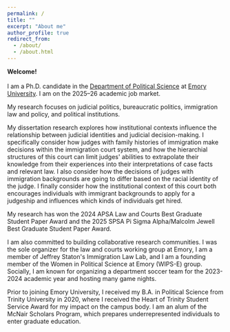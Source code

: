 ```yaml
---
permalink: /
title: ""
excerpt: "About me"
author_profile: true
redirect_from: 
  - /about/
  - /about.html
---
```


    
**Welcome!** <br /> <br /> I am a Ph.D. candidate in the [Department of Political Science](http://polisci.emory.edu/home/index.html) at [Emory University](https://www.emory.edu/home/index.html). I am on the 2025–26 academic job market. <br />

My research focuses on judicial politics, bureaucratic politics, immigration law and policy, and political institutions. <br />

My dissertation research explores how institutional contexts influence the relationship between judicial identities and judicial decision-making. I specifically consider how judges with family histories of immigration make decisions within the immigration court system, and how the hierarchial structures of this court can limit judges' abilities to extrapolate their knowledge from their experiences into their interpretations of case facts and relevant law. I also consider how the decisions of judges with immigration backgrounds are going to differ based on the racial identity of the judge. I finally consider how the institutional context of this court both encourages individuals with immigrant backgrounds to apply for a judgeship and influences which kinds of individuals get hired. <br />

My research has won the 2024 APSA Law and Courts Best Graduate Student Paper Award and the 2025 SPSA Pi Sigma Alpha/Malcolm Jewell Best Graduate Student Paper Award. <br />

I am also committed to building collaborative research communities. I was the sole organizer for the law and courts working group at Emory, I am a member of Jeffrey Staton's Immigration Law Lab, and I am a founding member of the Women in Political Science at Emory (WIPS-E) group. Socially, I am known for organizing a department soccer team for the 2023-2024 academic year and hosting many game nights. <br />

Prior to joining Emory University, I received my B.A. in Political Science from Trinity University in 2020, where I received the Heart of Trinity Student Service Award for my impact on the campus body. I am an alum of the McNair Scholars Program, which prepares underrepresented individuals to enter graduate education. <br />
